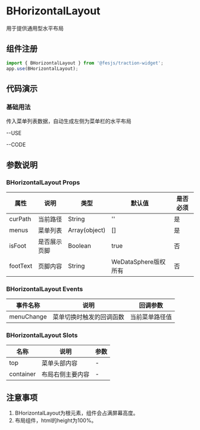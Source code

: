 # BHorizontalLayout
用于提供通用型水平布局

## 组件注册

```js
import { BHorizontalLayout } from '@fesjs/traction-widget';
app.use(BHorizontalLayout);
```
## 代码演示
### 基础用法
传入菜单列表数据，自动生成左侧为菜单栏的水平布局

--USE

--CODE

## 参数说明
### BHorizontalLayout Props
| 属性  | 说明                   | 类型                                    |  默认值                                 |是否必须|
| ----- | ----------------------------- | ---------------------------------------- |------------------ |----- |
| curPath | 当前路径 | String|''| 是
| menus | 菜单列表 | Array(object)|[]| 是
| isFoot | 是否展示页脚 | Boolean|true| 否
| footText | 页脚内容 | String|WeDataSphere版权所有| 否
### BHorizontalLayout Events
| 事件名称          | 说明                                                                                                                                            | 回调参数                                |
| ------------- | ----------------------------------------------------------------------------------------------------------------------------------------------- | ------------------------------------ |
| menuChange | 菜单切换时触发的回调函数                                                                                                                                          | 当前菜单路径值                       |
### BHorizontalLayout Slots
| 名称          | 说明                                                                                                                                            | 参数                                |
| ------------- | ----------------------------------------------------------------------------------------------------------------------------------------------- | ------------------------------------ |
| top | 菜单头部内容                                                                                                                                          | -                        |
| container | 布局右侧主要内容                                                                                                                          | -                        |
## 注意事项
1. BHorizontalLayout为根元素，组件会占满屏幕高度。
2. 布局组件，html的height为100%。